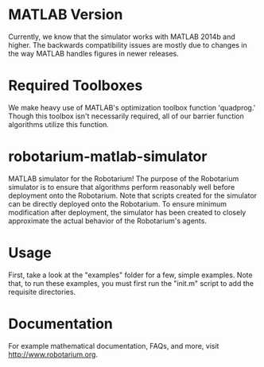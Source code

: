# MATLAB Version 

Currently, we know that the simulator works with MATLAB 2014b and higher.  The backwards compatibility issues are mostly due to changes in the way MATLAB handles figures in newer releases.

# Required Toolboxes 

We make heavy use of MATLAB's optimization toolbox function 'quadprog.'  Though this toolbox isn't necessarily required, all of our barrier function algorithms utilize this function.

# robotarium-matlab-simulator
MATLAB simulator for the Robotarium!  The purpose of the Robotarium simulator is to ensure that algorithms perform reasonably well before deployment onto the Robotarium.  Note that scripts created for the simulator can be directly deployed onto the Robotarium.  To ensure minimum modification after deployment, the simulator has been created to closely approximate the actual behavior of the Robotarium's agents. 

# Usage 

First, take a look at the "examples" folder for a few, simple examples.  Note that, to run these examples, you must first run the "init.m" script to add the requisite directories.  

# Documentation 

For example mathematical documentation, FAQs, and more, visit http://www.robotarium.org.
